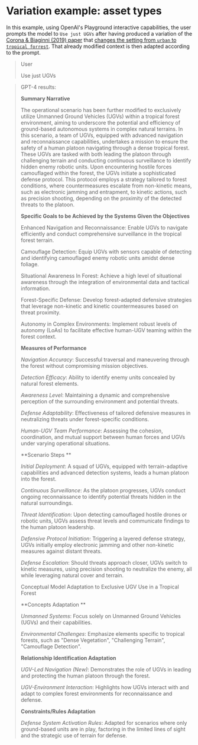 # Variation example: asset types

In this example, using OpenAI's Playground interactive capabilities, the user prompts the model to `Use just UGVs` after having produced a variation of the [Corona & Biaginni (2019) paper](../PaperSummaries/Corona&Biaginni2019.md) that [changes the setting from `urban` to `tropical forrest`](./TropicalForrest.md). That already modified context is then adapted according to the prompt.


>User 
>
>Use just UGVs 


>GPT-4 results: 
>
>**Summary Narrative** 
>
>The operational scenario has been further modified to exclusively utilize Unmanned Ground Vehicles (UGVs) within a tropical forest environment, aiming to underscore the potential and efficiency of ground-based autonomous systems in complex natural terrains. In this scenario, a team of UGVs, equipped with advanced navigation and reconnaissance capabilities, undertakes a mission to ensure the safety of a human platoon navigating through a dense tropical forest. These UGVs are tasked with both leading the platoon through challenging terrain and conducting continuous surveillance to identify hidden enemy robotic units. Upon encountering hostile forces camouflaged within the forest, the UGVs initiate a sophisticated defense protocol. This protocol employs a strategy tailored to forest conditions, where countermeasures escalate from non-kinetic means, such as electronic jamming and entrapment, to kinetic actions, such as precision shooting, depending on the proximity of the detected threats to the platoon. 
>
>**Specific Goals to be Achieved by the Systems Given the Objectives** 
>
>Enhanced Navigation and Reconnaissance: Enable UGVs to navigate efficiently and conduct comprehensive surveillance in the tropical forest terrain. 
>
>Camouflage Detection: Equip UGVs with sensors capable of detecting and identifying camouflaged enemy robotic units amidst dense foliage. 
>
>Situational Awareness In Forest: Achieve a high level of situational awareness through the integration of environmental data and tactical information. 
>
>Forest-Specific Defense: Develop forest-adapted defensive strategies that leverage non-kinetic and kinetic countermeasures based on threat proximity. 
>
>Autonomy in Complex Environments: Implement robust levels of autonomy (LoAs) to facilitate effective human-UGV teaming within the forest context. 
>
>**Measures of Performance**
>
>*Navigation Accuracy*: Successful traversal and maneuvering through the forest without compromising mission objectives. 
>
>*Detection Efficacy*: Ability to identify enemy units concealed by natural forest elements. 
>
>*Awareness Level*: Maintaining a dynamic and comprehensive perception of the surrounding environment and potential threats. 
>
>*Defense Adaptability*: Effectiveness of tailored defensive measures in neutralizing threats under forest-specific conditions. 
>
>*Human-UGV Team Performance*: Assessing the cohesion, coordination, and mutual support between human forces and UGVs under varying operational situations. 
>
>**Scenario Steps **
>
>*Initial Deployment*: A squad of UGVs, equipped with terrain-adaptive capabilities and advanced detection systems, leads a human platoon into the forest. 
>
>*Continuous Surveillance*: As the platoon progresses, UGVs conduct ongoing reconnaissance to identify potential threats hidden in the natural surroundings. 
>
>*Threat Identification*: Upon detecting camouflaged hostile drones or robotic units, UGVs assess threat levels and communicate findings to the human platoon leadership. 
>
>*Defensive Protocol Initiation*: Triggering a layered defense strategy, UGVs initially employ electronic jamming and other non-kinetic measures against distant threats. 
>
>*Defense Escalation*: Should threats approach closer, UGVs switch to kinetic measures, using precision shooting to neutralize the enemy, all while leveraging natural cover and terrain. 
>
>Conceptual Model Adaptation to Exclusive UGV Use in a Tropical Forest 
>
>**Concepts Adaptation **
>
>*Unmanned Systems*: Focus solely on Unmanned Ground Vehicles (UGVs) and their capabilities. 
>
>*Environmental Challenges*: Emphasize elements specific to tropical forests, such as "Dense Vegetation", "Challenging Terrain", "Camouflage Detection". 
>
>**Relationship Identification Adaptation** 
>
>*UGV-Led Navigation (New)*: Demonstrates the role of UGVs in leading and protecting the human platoon through the forest. 
>
>*UGV-Environment Interaction*: Highlights how UGVs interact with and adapt to complex forest environments for reconnaissance and defense. 
>
>**Constraints/Rules Adaptation**
>
>*Defense System Activation Rules*: Adapted for scenarios where only ground-based units are in play, factoring in the limited lines of sight and the strategic use of terrain for defense. 
>
